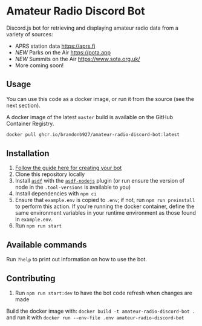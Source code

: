 # Amateur Radio Discord Bot

Discord.js bot for retrieving and displaying amateur radio data from a variety of sources:

- APRS station data <https://aprs.fi>
- *NEW* Parks on the Air <https://pota.app>
- *NEW* Summits on the Air <https://www.sota.org.uk/>
- More coming soon!

## Usage

You can use this code as a docker image, or run it from the source (see the next section).

A docker image of the latest `master` build is available on the GitHub Container Registry.

```sh
docker pull ghcr.io/brandonb927/amateur-radio-discord-bot:latest
```

## Installation

1. [Follow the guide here for creating your bot](https://anidiots.guide/getting-started/getting-started-long-version)
1. Clone this repository locally
1. Install [`asdf`](https://github.com/asdf-vm/asdf/) with the [`asdf-nodejs`](https://github.com/asdf-vm/asdf-nodejs) plugin (or run ensure the version of node in the `.tool-versions` is available to you)
1. Install dependencies with `npm ci`
1. Ensure that `example.env` is copied to `.env`; if not, run `npm run preinstall` to perform this action. If you're running the docker container, define the same environment variables in your runtime environment as those found in `example.env`.
1. Run `npm run start`

## Available commands

Run `?help` to print out information on how to use the bot.

## Contributing

1. Run `npm run start:dev` to have the bot code refresh when changes are made

Build the docker image with: `docker build -t amateur-radio-discord-bot .` and run it with `docker run --env-file .env amateur-radio-discord-bot`
